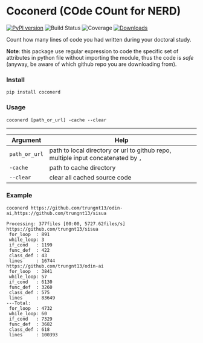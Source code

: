# Coconerd (COde COunt for NERD)

[![PyPI version](https://badge.fury.io/py/coconerd.svg)](https://badge.fury.io/py/coconerd)
![Build Status](https://github.com/trungnt13/Code-counts/actions/workflows/python-package.yml/badge.svg)
![Coverage](https://img.shields.io/endpoint?url=https://gist.githubusercontent.com/trungnt13/97ca78aa87bce5c2a5455433931aeca0/raw/coconerd.json)
[![Downloads](https://pepy.tech/badge/coconerd)](https://pepy.tech/project/coconerd)

Count how many lines of code you had written during your doctoral study.

**Note**: this package use regular expression to code the specific set of attributes in python file without importing the module, thus the code is *safe* (anyway, be aware of which github repo you are downloading from).

### Install

```commandline
pip install coconerd
```

### Usage

```commandline
coconerd [path_or_url] -cache --clear
```

 ---------------
|Argument | Help|
|---------|-----|
|`path_or_url`| path to local directory or url to github repo, multiple input concatenated by `,`|
|`-cache`| path to cache directory|
|`--clear`|clear all cached source code|

### Example

```commandline
coconerd https://github.com/trungnt13/odin-ai,https://github.com/trungnt13/sisua
```

```text
Processing: 377files [00:00, 5727.62files/s]
https://github.com/trungnt13/sisua
 for_loop  : 891
 while_loop: 3
 if_cond   : 1199
 func_def  : 422
 class_def : 43
 lines     : 16744
https://github.com/trungnt13/odin-ai
 for_loop  : 3841
 while_loop: 57
 if_cond   : 6130
 func_def  : 3260
 class_def : 575
 lines     : 83649
---Total:
 for_loop  : 4732
 while_loop: 60
 if_cond   : 7329
 func_def  : 3682
 class_def : 618
 lines     : 100393
```
